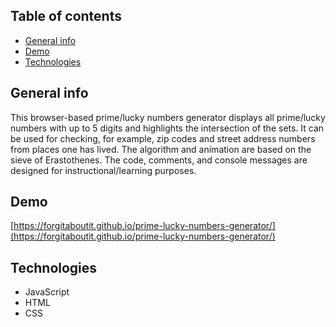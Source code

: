 ## Table of contents
* [General info](#general-info)
* [Demo](#demo)
* [Technologies](#technologies)

## General info
This browser-based prime/lucky numbers generator displays all prime/lucky numbers with up to 5 digits and highlights the intersection of the sets. It can be used for checking, for example, zip codes and street address numbers from places one has lived. The algorithm and animation are based on the sieve of Erastothenes. The code, comments, and console messages are designed for instructional/learning purposes.
	
## Demo
[https://forgitaboutit.github.io/prime-lucky-numbers-generator/](https://forgitaboutit.github.io/prime-lucky-numbers-generator/)

## Technologies
* JavaScript
* HTML
* CSS
